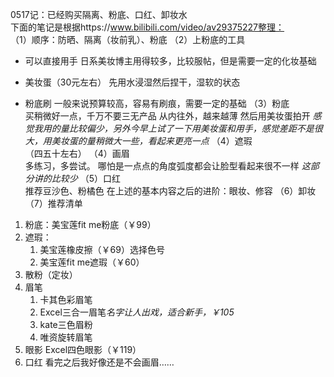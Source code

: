 0517记：已经购买隔离、粉底、口红、卸妆水  
下面的笔记是根据https://www.bilibili.com/video/av29375227整理：  
（1）顺序：防晒、隔离（妆前乳）、粉底
（2）上粉底的工具  
* 可以直接用手
	日系美妆博主用得较多，比较服帖，但是需要一定的化妆基础
- 美妆蛋（30元左右）
	先用水浸湿然后捏干，湿软的状态
* 粉底刷
	一般来说预算较高，容易有刷痕，需要一定的基础
（3）粉底  
	买稍微好一点，千万不要三无产品
	从内往外，越来越薄
	然后用美妆蛋拍开
	*感觉我用的量比较偏少，另外今早上试了一下用美妆蛋和用手，感觉差距不是很大，用美妆蛋的量稍微大一些，看起来更亮一点*
（4）遮瑕  
	（四五十左右）
（4）画眉  
	多练习，多尝试。
	哪怕是一点点的角度弧度都会让脸型看起来很不一样
	*这部分讲的比较少*
（5）口红  
	推荐豆沙色、粉橘色
在上述的基本内容之后的进阶：眼妆、修容
（6）卸妆
（7）推荐清单
1. 粉底：美宝莲fit me粉底（￥99）
2. 遮瑕：
	1. 美宝莲橡皮擦（￥69）选择色号
	2. 美宝莲fit me遮瑕（￥60）
3. 散粉（定妆）
4. 眉笔
	1. 卡其色彩眉笔
	2. Excel三合一眉笔*名字让人出戏，适合新手，￥105*
	3. kate三色眉粉
	4. 唯资旋转眉笔
5. 眼影
	Excel四色眼影（￥119）
6. 口红
看完之后我好像还是不会画眉……
